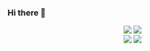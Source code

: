### Hi there 👋
<div align="center">
  
  <img src="https://github-readme-stats.vercel.app/api?username=muratmjdci&theme=onedark&include_all_commits=true"> 
  <img src="https://github-readme-streak-stats.herokuapp.com?user=muratmjdci&theme=dark&hide_border=true&date_format=M%20j%5B%2C%20Y%5D"> 
  
  <div align="center">
    <img src="https://komarev.com/ghpvc/?username=muratmjdci&color=F98B00"> 
    <img src="https://img.shields.io/github/followers/muratmjdci?style=flat-square&color=F98B00"> 
  </div>

</div>
